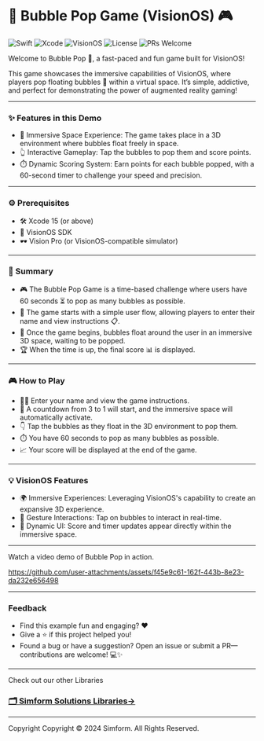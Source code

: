 # 🎈 Bubble Pop Game (VisionOS) 🎮

![Swift](
https://img.shields.io/badge/Swift-6.0-orange.svg)
![Xcode](
https://img.shields.io/badge/Xcode-15.0-blue.svg)
![VisionOS](
https://img.shields.io/badge/VisionOS-1.0-lightgrey.svg)
![License](
https://img.shields.io/badge/License-MIT-brightgreen.svg)
![PRs Welcome](
https://img.shields.io/badge/PRs-welcome-brightgreen.svg)

Welcome to Bubble Pop 🎉, a fast-paced and fun game built for VisionOS! 

This game showcases the immersive capabilities of VisionOS, where players pop floating bubbles 🫧 within a virtual space. It’s simple, addictive, and perfect for demonstrating the power of augmented reality gaming!

-----

### ✨ Features in this Demo

- 🌌 Immersive Space Experience: The game takes place in a 3D environment where bubbles float freely in space.
- 👆 Interactive Gameplay: Tap the bubbles to pop them and score points.
- ⏱️ Dynamic Scoring System: Earn points for each bubble popped, with a 60-second timer to challenge your speed and precision.

-----

### ⚙️ Prerequisites

- 🛠️ Xcode 15 (or above)
- 📱 VisionOS SDK
- 🕶️ Vision Pro (or VisionOS-compatible simulator)

-----

### 📝 Summary
- 🎮 The Bubble Pop Game is a time-based challenge where users have 60 seconds ⏳ to pop as many bubbles as possible.
- 🚀 The game starts with a simple user flow, allowing players to enter their name and view instructions 📋.
- 🌟 Once the game begins, bubbles float around the user in an immersive 3D space, waiting to be popped.
- 🏆 When the time is up, the final score 📊 is displayed.

-----

### 🎮 How to Play

- 🧑‍💻 Enter your name and view the game instructions.
- 📅 A countdown from 3 to 1 will start, and the immersive space will automatically activate.
- 👇 Tap the bubbles as they float in the 3D environment to pop them.
- ⏱️ You have 60 seconds to pop as many bubbles as possible.
- 📈 Your score will be displayed at the end of the game.

-----

### 💡 VisionOS Features

- 🌍 Immersive Experiences: Leveraging VisionOS's capability to create an expansive 3D experience.
- 👋 Gesture Interactions: Tap on bubbles to interact in real-time.
- 🎯 Dynamic UI: Score and timer updates appear directly within the immersive space.

-----

Watch a video demo of Bubble Pop in action.

https://github.com/user-attachments/assets/f45e9c61-162f-443b-8e23-da232e656498

-----

### Feedback
- Find this example fun and engaging? ❤️
- Give a ⭐️ if this project helped you!
- Found a bug or have a suggestion? Open an issue or submit a PR—contributions are welcome! 💻✨

-----

Check out our other Libraries
<h3><a href="https://github.com/SimformSolutionsPvtLtd/Awesome-Mobile-Libraries"><u>🗂 Simform Solutions Libraries→</u></a></h3>

-----

Copyright
Copyright © 2024 Simform. All Rights Reserved.

